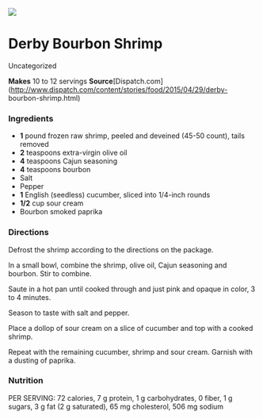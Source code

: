 ﻿

[![](../Images/dc3afa57-d60c-410c-b680-35678c3612a3.jpg)](http://www.dispatch.com/content/graphics/2015/04/28/derby-4.jpg?__scale=w:660%2Ch:487%2Ct:1%2Cc:ffffff%2Cq:80%2Cr:1)

#  Derby Bourbon Shrimp

Uncategorized

 **Makes** 10 to 12 servings
**Source**[Dispatch.com](http://www.dispatch.com/content/stories/food/2015/04/29/derby-
bourbon-shrimp.html)

###  Ingredients

  * **1** pound frozen raw shrimp, peeled and deveined (45-50 count), tails removed
  *  **2** teaspoons extra-virgin olive oil
  *  **4** teaspoons Cajun seasoning
  *  **4** teaspoons bourbon
  * Salt
  * Pepper
  *  **1** English (seedless) cucumber, sliced into 1/4-inch rounds
  *  **1/2** cup sour cream
  * Bourbon smoked paprika

###  Directions

Defrost the shrimp according to the directions on the package.

In a small bowl, combine the shrimp, olive oil, Cajun seasoning and bourbon.
Stir to combine.

Saute in a hot pan until cooked through and just pink and opaque in color, 3
to 4 minutes.

Season to taste with salt and pepper.

Place a dollop of sour cream on a slice of cucumber and top with a cooked
shrimp.

Repeat with the remaining cucumber, shrimp and sour cream. Garnish with a
dusting of paprika.

###  Nutrition

PER SERVING: 72 calories, 7 g protein, 1 g carbohydrates, 0 fiber, 1 g sugars,
3 g fat (2 g saturated), 65 mg cholesterol, 506 mg sodium

